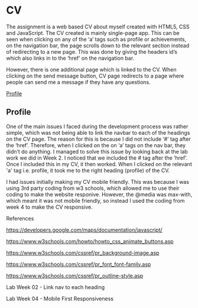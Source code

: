 # CV

The assignment is a web based CV about myself created with HTML5, CSS and JavaScript. 
The CV created is mainly single-page app. This can be seen when clicking on any of the ‘a’ tags such as profile or achievements, on the navigation bar, the page scrolls down to the relevant section instead of redirecting to a new page. This was done by giving the headers id’s which also links in to the ‘href’ on the navigation bar. 
 
However, there is one additional page which is linked to the CV. When clicking on the send message button, CV page redirects to a page where people can send me a message if they have any questions. 

<a href="#profile">Profile</a>
<h2 id="profile">Profile</h2>

One of the main issues I faced during the development process was rather simple, which was not being able to link the navbar to each of the headings on the CV page.  The reason for this is because I did not include ‘#’ tag after the ‘href’. Therefore, when I clicked on the on ‘a’ tags on the nav bar, they didn’t do anything.  I managed to solve this issue by looking back at the lab work we did in Week 2. I noticed that we included the # tag after the ‘href’. Once I included this in my CV, it then worked. When I clicked on the relevant 'a' tag i.e. profile, it took me to the right heading (profile) of the CV.  
			
I had issues initially making my CV mobile friendly. This was because I was using 3rd party coding from w3 schools, which allowed me to use their coding to make the website responive. However, the @media was max-with, which meant it was not mobile friendly, so instead I used the coding from week 4 to make the CV responsive.  

References

https://developers.google.com/maps/documentation/javascript/

https://www.w3schools.com/howto/howto_css_animate_buttons.asp

https://www.w3schools.com/cssref/pr_background-image.asp

https://www.w3schools.com/cssref/pr_font_font-family.asp

https://www.w3schools.com/cssref/pr_outline-style.asp

Lab Week 02 - Link nav to each heading 

Lab Week 04 - Mobile First Responsiveness


			